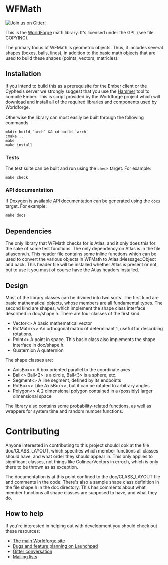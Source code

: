 # WFMath

[![Join us on Gitter!](https://badges.gitter.im/Worldforge.svg)](https://gitter.im/Worldforge/Lobby)

This is the  [WorldForge](http://worldforge.org/ "The main Worldforge site") math library.
It's licensed under the GPL (see file COPYING).

The primary focus of WFMath is geometric objects. Thus,
it includes several shapes (boxes, balls, lines), in addition
to the basic math objects that are used to build these shapes
(points, vectors, matricies).

## Installation

If you intend to build this as a prerequisite for the Ember client or the Cyphesis server we strongly suggest that you 
use the [Hammer](http://wiki.worldforge.org/wiki/Hammer_Script "The Hammer script") tool to compile Ember.
This is script provided by the Worldforge project which will download and install all of the required libraries and 
components used by Worldforge.

Otherwise the library can most easily be built through the following commands.
```
mkdir build_`arch` && cd build_`arch`
cmake ..
make
make install
```

### Tests

The test suite can be built and run using the ```check``` target. For example:

```
make check
```

### API documentation

If Doxygen is available API documentation can be generated using the ```docs``` target. For example:

```
make docs
```

## Dependencies

The only library that WFMath checks for is Atlas, and it only does this
for the sake of some test functions. The only dependency on Atlas is
in the file atlasconv.h. This header file contains
some inline functions which can be used to convert the various
objects in WFMath to Atlas::Message::Object and back. This
header file will be installed whether Atlas is present or not,
but to use it you must of course have the Atlas headers installed.

## Design

Most of the library classes can be divided into two sorts. The
first kind are basic mathematical objects, whose members are all fundamental
types. The second kind are shapes, which implement the shape class
interface described in doc/shape.h. There are four classes of the first kind:

* Vector<>	A basic mathematical vector
* RotMatrix<>	An orthogonal matrix of determinant 1, useful for
		describing rotations.
* Point<>		A point in space. This basic class also implements
		the shape interface in doc/shape.h.
* Quaternion	A quaternion

The shape classes are:

* AxisBox<>	A box oriented parallel to the coordinate axes
* Ball<>		Ball<2> is a circle, Ball<3> is a sphere, etc.
* Segment<>	A line segment, defined by its endpoints
* RotBox<>	Like AxisBox<>, but it can be rotated to arbitrary
		angles
* Polygon<>	A 2 dimensional polygon contained in a (possibly)
		larger dimensional space

The library also contains some probability-related functions,
as well as wrappers for system time and random number functions.


# Contributing 

Anyone interested in contributing to this project shouldl ook at the file doc/CLASS_LAYOUT, which specifies which member
functions all classes should have, and what order they should appear in.
This only applies to significant classes, not things like
ColinearVectors in error.h, which is only there to be thrown as
as exception.

The documentation is at this point confined to the doc/CLASS_LAYOUT file
and comments in the code. There's also a sample shape class definition
in the file shape.h in the doc directory. This has comments about
what member functions all shape classes are supposed to have, and what they
do.

## How to help

If you're interested in helping out with development you should check out these resources:

* [The main Worldforge site](http://worldforge.org/ "The main Worldforge site")
* [Bugs and feature planning on Launchpad](https://launchpad.net/wfmath "WFMath Launchpad entry")
* [Gitter conversation](https://gitter.im/Worldforge/Lobby "Gitter conversation")
* [Mailing lists](http://mail.worldforge.org/lists/listinfo/ "Mailing lists")
